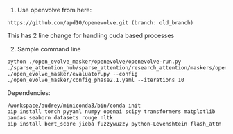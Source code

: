 1. Use openvolve from here:
```
https://github.com/apd10/openevolve.git (branch: old_branch)
```
This has 2 line change for handling cuda based processes

2. Sample command line
```
python ./open_evolve_masker/openevolve/openevolve-run.py  ./sparse_attention_hub/sparse_attention/research_attention/maskers/openevolve/openevolve_masker.py ./open_evolve_masker/evaluator.py --config ./open_evolve_masker/config_phase2.1.yaml --iterations 10

```

Dependencies:
```
/workspace/audrey/miniconda3/bin/conda init
pip install torch pyyaml numpy openai scipy transformers matplotlib pandas seaborn datasets rouge nltk
pip install bert_score jieba fuzzywuzzy python-Levenshtein flash_attn
```
